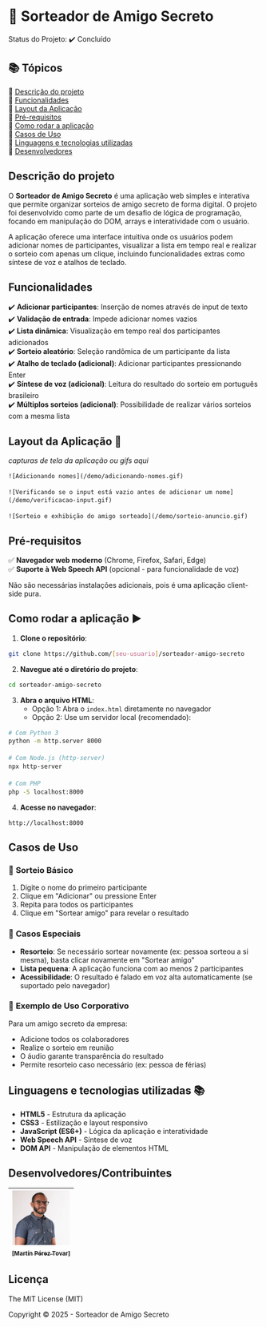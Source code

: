 # 🎁 Sorteador de Amigo Secreto

Status do Projeto: ✔️ Concluído

## 📚 Tópicos

🔹 [Descrição do projeto](#descrição-do-projeto)  
🔹 [Funcionalidades](#funcionalidades)  
🔹 [Layout da Aplicação](#layout-da-aplicação-)  
🔹 [Pré-requisitos](#pré-requisitos)  
🔹 [Como rodar a aplicação](#como-rodar-a-aplicação-️)  
🔹 [Casos de Uso](#casos-de-uso)  
🔹 [Linguagens e tecnologias utilizadas](#linguagens-e-tecnologias-utilizadas-)  
🔹 [Desenvolvedores](#desenvolvedorescontribuintes)

## Descrição do projeto

O **Sorteador de Amigo Secreto** é uma aplicação web simples e interativa que permite organizar sorteios de amigo secreto de forma digital. O projeto foi desenvolvido como parte de um desafio de lógica de programação, focando em manipulação do DOM, arrays e interatividade com o usuário.

A aplicação oferece uma interface intuitiva onde os usuários podem adicionar nomes de participantes, visualizar a lista em tempo real e realizar o sorteio com apenas um clique, incluindo funcionalidades extras como síntese de voz e atalhos de teclado.

## Funcionalidades

✔️ **Adicionar participantes**: Inserção de nomes através de input de texto  
✔️ **Validação de entrada**: Impede adicionar nomes vazios  
✔️ **Lista dinâmica**: Visualização em tempo real dos participantes adicionados  
✔️ **Sorteio aleatório**: Seleção randômica de um participante da lista  
✔️ **Atalho de teclado (adicional)**: Adicionar participantes pressionando Enter  
✔️ **Síntese de voz (adicional)**: Leitura do resultado do sorteio em português brasileiro  
✔️ **Múltiplos sorteios (adicional)**: Possibilidade de realizar vários sorteios com a mesma lista

## Layout da Aplicação 💨

_capturas de tela da aplicação ou gifs aqui_

```
![Adicionando nomes](/demo/adicionando-nomes.gif)

![Verificando se o input está vazio antes de adicionar um nome](/demo/verificacao-input.gif)

![Sorteio e exhibição do amigo sorteado](/demo/sorteio-anuncio.gif)

```

## Pré-requisitos

✅ **Navegador web moderno** (Chrome, Firefox, Safari, Edge)  
✅ **Suporte à Web Speech API** (opcional - para funcionalidade de voz)

Não são necessárias instalações adicionais, pois é uma aplicação client-side pura.

## Como rodar a aplicação ▶️

1. **Clone o repositório**:

```bash
git clone https://github.com/[seu-usuario]/sorteador-amigo-secreto
```

2. **Navegue até o diretório do projeto**:

```bash
cd sorteador-amigo-secreto
```

3. **Abra o arquivo HTML**:
   - Opção 1: Abra o `index.html` diretamente no navegador
   - Opção 2: Use um servidor local (recomendado):

```bash
# Com Python 3
python -m http.server 8000

# Com Node.js (http-server)
npx http-server

# Com PHP
php -S localhost:8000
```

4. **Acesse no navegador**:

```
http://localhost:8000
```

## Casos de Uso

### 📝 **Sorteio Básico**

1. Digite o nome do primeiro participante
2. Clique em "Adicionar" ou pressione Enter
3. Repita para todos os participantes
4. Clique em "Sortear amigo" para revelar o resultado

### 🎯 **Casos Especiais**

- **Resorteio**: Se necessário sortear novamente (ex: pessoa sorteou a si mesma), basta clicar novamente em "Sortear amigo"
- **Lista pequena**: A aplicação funciona com ao menos 2 participantes
- **Acessibilidade**: O resultado é falado em voz alta automaticamente (se suportado pelo navegador)

### 🎪 **Exemplo de Uso Corporativo**

Para um amigo secreto da empresa:

- Adicione todos os colaboradores
- Realize o sorteio em reunião
- O áudio garante transparência do resultado
- Permite resorteio caso necessário (ex: pessoa de férias)

## Linguagens e tecnologias utilizadas 📚

- **HTML5** - Estrutura da aplicação
- **CSS3** - Estilização e layout responsivo
- **JavaScript (ES6+)** - Lógica da aplicação e interatividade
- **Web Speech API** - Síntese de voz
- **DOM API** - Manipulação de elementos HTML

## Desenvolvedores/Contribuintes

| [<img src="./assets/foto-martin.jpg" width=115><br><sub>[Martín Pérez Tovar]</sub>](https://github.com/martinpereztovar) |
| :----------------------------------------------------------------------------------------------------------------------: |

## Licença

The MIT License (MIT)

Copyright ©️ 2025 - Sorteador de Amigo Secreto
